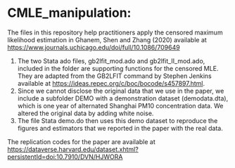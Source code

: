 # CMLE_manipulation: 
The files in this repository help practitioners apply the censored maximum likelihood estimation in Ghanem, Shen and Zhang (2020) available at https://www.journals.uchicago.edu/doi/full/10.1086/709649

1.	The two Stata ado files, gb2lfit_mod.ado and gb2lfit_II_mod.ado, included in the folder are supporting functions for the censored MLE.  They are adapted from the GB2LFIT command by Stephen Jenkins available at https://ideas.repec.org/c/boc/bocode/s457897.html. 
2.	Since we cannot disclose the original data that we use in the paper, we include a subfolder DEMO with a demonstration dataset (demodata.dta), which is one year of alternated Shanghai PM10 concentration data. We altered the original data by adding white noise. 
3.	The file Stata demo.do then uses this demo dataset to reproduce the figures and estimators that we reported in the paper with the real data.

The replication codes for the paper are available at https://dataverse.harvard.edu/dataset.xhtml?persistentId=doi:10.7910/DVN/HJWORA
